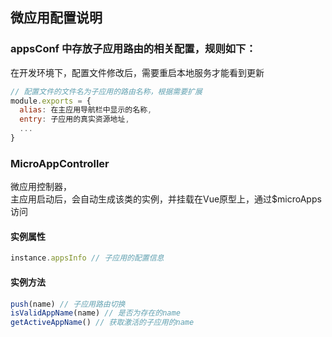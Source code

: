 ## 微应用配置说明

### appsConf 中存放子应用路由的相关配置，规则如下：
在开发环境下，配置文件修改后，需要重启本地服务才能看到更新

```js
// 配置文件的文件名为子应用的路由名称，根据需要扩展
module.exports = {
  alias: 在主应用导航栏中显示的名称,
  entry: 子应用的真实资源地址,
  ...
}
```

### MicroAppController
微应用控制器，<br>
主应用启动后，会自动生成该类的实例，并挂载在Vue原型上，通过$microApps访问

#### 实例属性
```js
instance.appsInfo // 子应用的配置信息
```

#### 实例方法
```js
push(name) // 子应用路由切换
isValidAppName(name) // 是否为存在的name
getActiveAppName() // 获取激活的子应用的name
```
